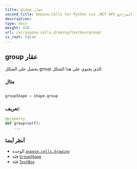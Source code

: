```yaml
---
title: group عقار
second_title: Aspose.Cells for Python via .NET API المراجع
description:
type: docs
weight: 410
url: /ar/aspose.cells.drawing/textbox/group/
is_root: false
---
```

##  group عقار

يحصل على الشكل group الذي يحتوي على هذا الشكل.

###  مثال

```python

groupShape = shape.group

```
###  تعريف:
```python
@property
def group(self):
    ...
```

###  أنظر أيضا
* الوحدة [`aspose.cells.drawing`](../../)
* فئة [`GroupShape`](/cells/python-net/ar/aspose.cells.drawing/groupshape)
* فئة [`TextBox`](/cells/python-net/ar/aspose.cells.drawing/textbox)
